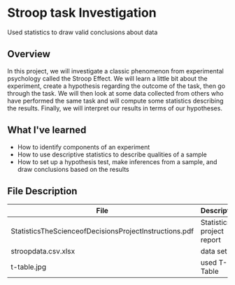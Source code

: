 # Stroop task Investigation
Used statistics to draw valid conclusions about data

## Overview
In this project, we will investigate a classic phenomenon from experimental psychology called the Stroop Effect. We will learn a little bit about the experiment, create a hypothesis regarding the outcome of the task, then go through the task. We will then look at some data collected from others who have performed the same task and will compute some statistics describing the results. Finally, we will interpret our results in terms of our hypotheses.

## What I've learned
* How to identify components of an experiment
* How to use descriptive statistics to describe qualities of a sample
* How to set up a hypothesis test, make inferences from a sample, and draw conclusions based on the results

## File Description
File | Description
--- | ---
StatisticsTheScienceofDecisionsProjectInstructions.pdf | Statistics project report
stroopdata.csv.xlsx | data set
t-table.jpg | used T-Table
